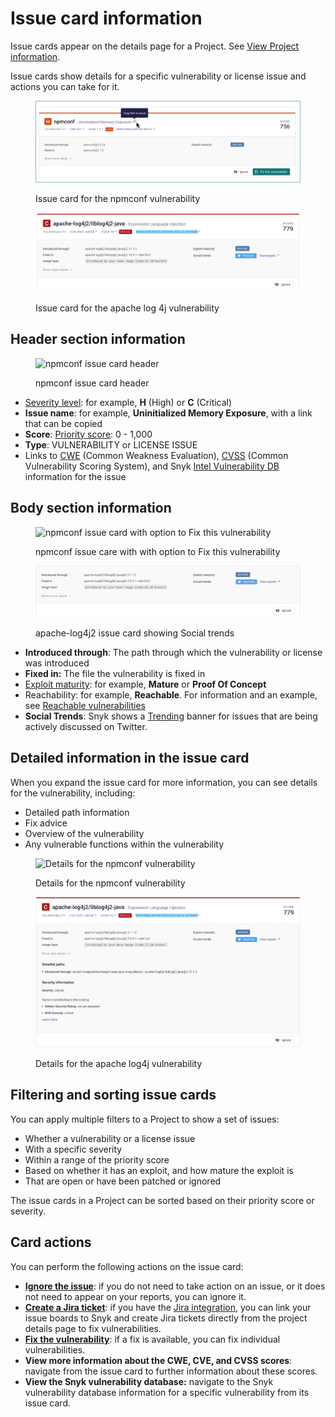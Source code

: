 # Issue card information

Issue cards appear on the details page for a Project. See [View Project information](https://docs.snyk.io/getting-started/introduction-to-snyk-projects/view-project-information).

Issue cards show details for a specific vulnerability or license issue and actions you can take for it.

<figure><img src="../../.gitbook/assets/copy_link_to_issue-8dec2022.png" alt="Issue card for the npmconf vulnerability"><figcaption><p>Issue card for the npmconf vulnerability</p></figcaption></figure>

<figure><img src="../../.gitbook/assets/image-card-apachelog4j2-8dec2022.png" alt="Issue card for the apache log 4j vulnerability"><figcaption><p>Issue card for the apache log 4j vulnerability</p></figcaption></figure>

## Header section information

<figure><img src="../../.gitbook/assets/issue-card-header_8dec2022.png" alt="npmconf issue card header"><figcaption><p>npmconf issue card header</p></figcaption></figure>

* [Severity level](https://docs.snyk.io/introducing-snyk/snyks-core-concepts/severity-levels): for example, **H** (High) or **C** (Critical)
* **Issue name**: for example, **Uninitialized Memory Exposure**, with a link that can be copied
* **Score**: [Priority score](https://docs.snyk.io/fixing-and-prioritizing-issues/starting-to-fix-vulnerabilities/snyk-priority-score): 0 - 1,000
* **Type**: VULNERABILITY or LICENSE ISSUE
* Links to [CWE](https://cwe.mitre.org/index.html) (Common Weakness Evaluation), [CVSS](https://www.first.org/cvss/calculator/3.1) (Common Vulnerability Scoring System), and Snyk [Intel Vulnerability DB](https://snyk.io/vuln) information for the issue

## Body section information

<figure><img src="../../.gitbook/assets/issue-card-body-eg1_8dec2022.png" alt="npmconf issue card with option to Fix this vulnerability"><figcaption><p>npmconf issue care with with option to Fix this vulnerability</p></figcaption></figure>

<figure><img src="../../.gitbook/assets/issue-card_body-section_14sept2022.png" alt="apache-log4j2 issue card showing Social trends"><figcaption><p>apache-log4j2 issue card showing Social trends</p></figcaption></figure>

* **Introduced through**: The path through which the vulnerability or license was introduced
* **Fixed in:** The file the vulnerability is fixed in
* [Exploit maturity](https://docs.snyk.io/fixing-and-prioritizing-issues/issue-management/evaluating-and-prioritizing-vulnerabilities): for example, **Mature** or **Proof Of Concept**
* Reachability: for example, **Reachable**. For information and an example, see [Reachable vulnerabilities](../issue-management/reachable-vulnerabilities.md)
* **Social Trends**: Snyk shows a [Trending](../issue-management/prioritize-by-social-trends.md) banner for issues that are being actively discussed on Twitter.

## Detailed information in the issue card

When you expand the issue card for more information, you can see details for the vulnerability, including:

* Detailed path information
* Fix advice
* Overview of the vulnerability
* Any vulnerable functions within the vulnerability

<figure><img src="../../.gitbook/assets/image-card-expanded_8dec2022.png" alt="Details for the npmconf vulnerability"><figcaption><p>Details for the npmconf vulnerability</p></figcaption></figure>

<figure><img src="../../.gitbook/assets/issue_card-expanded_14sept2022.png" alt="Details for the apache log4j vulnerability"><figcaption><p>Details for the apache log4j vulnerability</p></figcaption></figure>

## Filtering and sorting issue cards

You can apply multiple filters to a Project to show a set of issues:

* Whether a vulnerability or a license issue
* With a specific severity
* Within a range of the priority score
* Based on whether it has an exploit, and how mature the exploit is
* That are open or have been patched or ignored

The issue cards in a Project can be sorted based on their priority score or severity.

## Card actions

You can perform the following actions on the issue card:

* [**Ignore the issue**](../issue-management/ignore-issues.md): if you do not need to take action on an issue, or it does not need to appear on your reports, you can ignore it.
* [**Create a Jira ticket**](https://docs.snyk.io/integrations/untitled-3/jira): if you have the [Jira integration](https://docs.snyk.io/integrations/untitled-3/jira), you can link your issue boards to Snyk and create Jira tickets directly from the project details page to fix vulnerabilities.
* [**Fix the vulnerability**](https://docs.snyk.io/snyk-open-source/open-source-basics/fixing-vulnerabilities): if a fix is available, you can fix individual vulnerabilities.
* **View more information about the CWE, CVE, and CVSS scores**: navigate from the issue card to further information about these scores.
* **View the Snyk vulnerability database:** navigate to the Snyk vulnerability database information for a specific vulnerability from its issue card.
